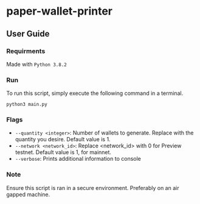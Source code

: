 # paper-wallet-printer


## User Guide

### Requirments

Made with `Python 3.8.2`

### Run

To run this script, simply execute the following command in a terminal.

`python3 main.py`


### Flags

* `--quantity <integer>`: Number of wallets to generate. Replace <integer> with the quantity you desire. Default value is 1.
* `--network <network_id>`: Replace <network_id> with 0 for Preview testnet. Default value is 1, for mainnet.
* `--verbose`: Prints additional information to console

### Note

Ensure this script is ran in a secure environment. Preferably on an air gapped machine.
